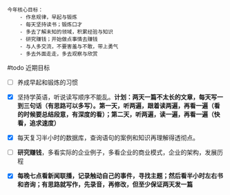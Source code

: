 
```ad-todo
今年核心目标：
	- 作息规律，早起与锻炼
	- 每天坚持读书；锻炼口才
	- 多去了解未知的领域，积累经验与知识
	- 研究赚钱；开始做点事情去赚钱
	- 与人多交流，不要害羞与不敢，带上勇气
	- 多去外面走走，多去观察与欣赏
```
#todo 
近期目标
- [ ] 养成早起和锻炼的习惯
- [x] 坚持学英语，听说读写顺序不能乱。**计划：两天一篇不太长的文章，每天写一到三句话（有思路可以多写）。第一天，听两遍，跟着读两遍，再看一遍（看的时候要总结段意，有深度的看）；第二天，听两遍，读一遍，再看一遍（快看，追求速度）**
- [x] 每天复习半小时的数据库，查询语句的案例和知识再理解得透彻点。
- [ ] **研究赚钱**，多看实际的企业例子，多看企业的商业模式，企业的架构，发展历程
- [x] **每晚七点看新闻联播，记录触动自己的事件，寻找主题；然后看半小时左右书和咨询；有思路就写作，先录音，再修改，但至少保证两天发一篇**



